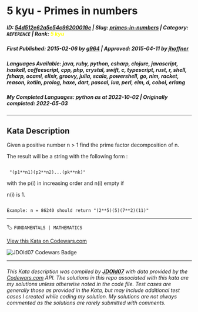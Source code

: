 # 5 kyu - Primes in numbers

##### **ID**: [54d512e62a5e54c96200019e](https://www.codewars.com/kata/54d512e62a5e54c96200019e) | **Slug**: [primes-in-numbers](https://www.codewars.com/kata/54d512e62a5e54c96200019e) | **Category**: `REFERENCE` | **Rank**: <span style="color:yellow">5 kyu</span>

##### **First Published**: 2015-02-06 ***by*** [g964](https://www.codewars.com/users/g964) | **Approved**: 2015-04-11 ***by*** [jhoffner](https://www.codewars.com/users/jhoffner)

##### **Languages Available**: java, ruby, python, csharp, clojure, javascript, haskell, coffeescript, cpp, php, crystal, swift, c, typescript, rust, r, shell, fsharp, ocaml, elixir, groovy, julia, scala, powershell, go, nim, racket, reason, kotlin, prolog, haxe, dart, pascal, lua, perl, elm, d, cobol, erlang

##### **My Completed Languages**: python ***as at*** 2022-10-02 | **Originally completed**: 2022-05-03

---

## Kata Description


Given a positive number n > 1 find the prime factor decomposition of n.

The result will be a string with the following form :

```

 "(p1**n1)(p2**n2)...(pk**nk)"

```

with the p(i) in increasing order and n(i) empty if

n(i) is 1.

```

Example: n = 86240 should return "(2**5)(5)(7**2)(11)"

```





---


🏷 `FUNDAMENTALS | MATHEMATICS`


[View this Kata on Codewars.com](https://www.codewars.com/kata/54d512e62a5e54c96200019e)

![](https://www.codewars.com/users/jdold07/badges/large "JDOld07 Codewars Badge")

---

###### *This Kata description was compiled by [**JDOld07**](https://tpstech.dev) with data provided by the [Codewars.com](https://www.codewars.com) API.  The solutions in this repo associated with this kata are my solutions unless otherwise noted in the code file.  Test cases are generally those as provided in the Kata, but may include additional test cases I created while coding my solution.  My solutions are not always commented as the solutions are rarely submitted with comments.*
